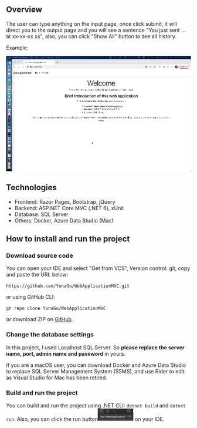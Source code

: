 ## Overview

The user can type anything on the input page, once click submit, it will direct you to the output page and you will see a sentence "You just sent ... at xx-xx-xx xx", also, you can click "Show All" button to see all history.

Example:

![/Users/yunkoo/Downloads/Screen Recording 2023-12-08 at 20.29.09.gif](https://github.com/YunaGu/WebApplicationMVC/blob/master/Screen%20Recording%202023-12-08%20at%2020.29.09.gif)


## Technologies

- Frontend: Razor Pages, Bootstrap, jQuery
- Backend: ASP.NET Core MVC (.NET 6), xUnit
- Database: SQL Server
- Others: Docker, Azure Data Studio (Mac)



## How to install and run the project

### Download source code

You can open your IDE and select "Get from VCS", Version control: git, copy and paste the URL below:

```git
https://github.com/YunaGu/WebApplicationMVC.git
```

or using GitHub CLI:

```git
gh repo clone YunaGu/WebApplicationMVC
```

or download ZIP on [GitHub](https://github.com/YunaGu/WebApplicationMVC).

### Change the database settings

In this project, I used Localhost SQL Server. So **please replace the server name, port, admin name and password** in yours. 

If you are a macOS user, you can download Docker and Azure Data Studio to replace SQL Server Management System (SSMS), and use Rider to edit as Visual Studio for Mac has been retired.

### Build and run the project

You can build and run the project using .NET CLI: `dotnet build` and `dotnet run`. Also, you can click the run button<img src="https://github.com/YunaGu/WebApplicationMVC/blob/master/Screenshot%202023-12-08%20at%2020.55.04.png" alt="Screenshot 2023-12-08 at 20.55.04" style="zoom:25%;" /> on your IDE.


